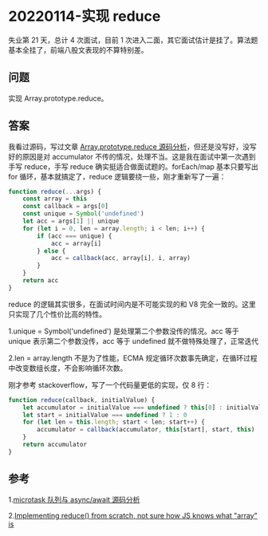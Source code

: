 # 20220114-实现 reduce

失业第 21 天，总计 4 次面试，目前 1 次进入二面，其它面试估计是挂了。算法题基本全挂了，前端八股文表现的不算特别差。

## 问题

实现 Array.prototype.reduce。

## 答案

我看过源码，写过文章 [Array.prototype.reduce 源码分析](https://zhuanlan.zhihu.com/p/374376900)，但还是没写好，没写好的原因是对 accumulator 不传的情况，处理不当。这是我在面试中第一次遇到手写 reduce，手写 reduce 确实挺适合做面试题的。forEach/map 基本只要写出 for 循环，基本就搞定了，reduce 逻辑要绕一些，刚才重新写了一遍：

```JavaScript
function reduce(...args) {
	const array = this
	const callback = args[0]
	const unique = Symbol('undefined')
	let acc = args[1] || unique
	for (let i = 0, len = array.length; i < len; i++) {
		if (acc === unique) {
			acc = array[i]
		} else {
			acc = callback(acc, array[i], i, array)
		}
	}
	return acc
}
```

reduce 的逻辑其实很多，在面试时间内是不可能实现的和 V8 完全一致的。这里只实现了几个性价比高的特性。

1.unique = Symbol('undefined') 是处理第二个参数没传的情况。acc 等于 unique 表示第二个参数没传，acc 等于 undefined 就不做特殊处理了，正常迭代 

2.len = array.length 不是为了性能，ECMA 规定循环次数事先确定，在循环过程中改变数组长度，不会影响循环次数。

刚才参考 stackoverflow，写了一个代码量更低的实现，仅 8 行：

```JavaScript
function reduce(callback, initialValue) {
	let accumulator = initialValue === undefined ? this[0] : initialValue
	let start = initialValue === undefined ? 1 : 0
	for (let len = this.length; start < len; start++) {
		accumulator = callback(accumulator, this[start], start, this)
	}
	return accumulator
}
```

## 参考

1.[microtask 队列与 async/await 源码分析](https://zhuanlan.zhihu.com/p/134647506)

2.[Implementing reduce() from scratch, not sure how JS knows what "array" is](https://stackoverflow.com/questions/55699861/implementing-reduce-from-scratch-not-sure-how-js-knows-what-array-is)
















